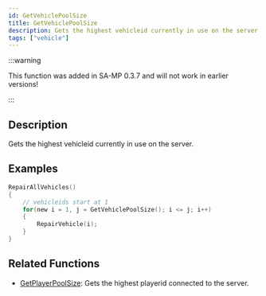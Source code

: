 ```yaml
---
id: GetVehiclePoolSize
title: GetVehiclePoolSize
description: Gets the highest vehicleid currently in use on the server.
tags: ["vehicle"]
---
```


:::warning

This function was added in SA-MP 0.3.7 and will not work in earlier versions!

:::

## Description

Gets the highest vehicleid currently in use on the server.

## Examples

```c
RepairAllVehicles()
{
    // vehicleids start at 1
    for(new i = 1, j = GetVehiclePoolSize(); i <= j; i++)
    {
        RepairVehicle(i);
    }
}
```

## Related Functions

- [GetPlayerPoolSize](GetPlayerPoolSize.md): Gets the highest playerid connected to the server.
